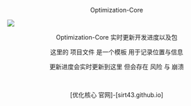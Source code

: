<p align="center">Optimization-Core</p>

![](https://github.com/SIRT43/REmk_SIRT43.github.io/releases/download/logo/logo.png)

<p align="center">Optimization-Core 实时更新开发进度以及包</p>  

<p align="center">这里的 项目文件 是一个模板 用于记录位置与信息</p>  

<p align="center">更新进度会实时更新到这里 但会存在 风险 与 崩溃</p>  

⠀  

<p align="center">[优化核心 官网]-[sirt43.github.io]</p>
